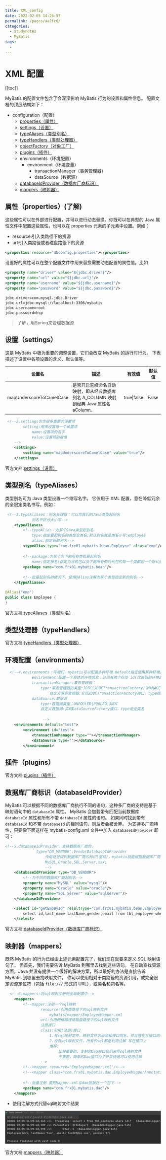 ```yaml
---
title: XML_config
date: 2022-02-05 14:26:57
permalink: /pages/aa2fc6/
categories:
  - studynotes
  - MyBatis
tags:
  - 
---
```

# XML 配置

[[toc]]

MyBatis 的配置文件包含了会深深影响 MyBatis 行为的设置和属性信息。 配置文档的顶层结构如下：

- configuration（配置）
  - [properties（属性）](https://mybatis.org/mybatis-3/zh/configuration.html#properties)
  - [settings（设置）](https://mybatis.org/mybatis-3/zh/configuration.html#settings)
  - [typeAliases（类型别名）](https://mybatis.org/mybatis-3/zh/configuration.html#typeAliases)
  - [typeHandlers（类型处理器）](https://mybatis.org/mybatis-3/zh/configuration.html#typeHandlers)
  - [objectFactory（对象工厂）](https://mybatis.org/mybatis-3/zh/configuration.html#objectFactory)
  - [plugins（插件）](https://mybatis.org/mybatis-3/zh/configuration.html#plugins)
  - environments（环境配置）
    - environment（环境变量）
      - transactionManager（事务管理器）
      - dataSource（数据源）
  - [databaseIdProvider（数据库厂商标识）](https://mybatis.org/mybatis-3/zh/configuration.html#databaseIdProvider)
  - [mappers（映射器）](https://mybatis.org/mybatis-3/zh/configuration.html#mappers)

## 属性（properties）(了解)

这些属性可以在外部进行配置，并可以进行动态替换。你既可以在典型的 Java 属性文件中配置这些属性，也可以在 properties 元素的子元素中设置。例如：

+ resource:引入类路径下的资源
+ url:引入类路径或者磁盘路径下的资源

```xml
<properties resource="dbconfig.properties"></properties>
```

设置好的属性可以在整个配置文件中用来替换需要动态配置的属性值。比如

```xml
<property name="driver" value="${jdbc.driver}"/>
<property name="url" value="${jdbc.url}"/>
<property name="username" value="${jdbc.username}"/>
<property name="password" value="${jdbc.password}"/>
```

```properties
jdbc.driver=com.mysql.jdbc.Driver
jdbc.url=jdbc:mysql://localhost:3306/mybatis
jdbc.username=root
jdbc.password=hsp
```

> 了解，用Spring来管理数据源

## 设置（settings）

这是 MyBatis 中极为重要的调整设置，它们会改变 MyBatis 的运行时行为。 下表描述了设置中各项设置的含义、默认值等。

| 设置名                   | 描述                                                         | 有效值      | 默认值 |
| ------------------------ | ------------------------------------------------------------ | ----------- | ------ |
| mapUnderscoreToCamelCase | 是否开启驼峰命名自动映射，即从经典数据库列名 A_COLUMN 映射到经典 Java 属性名 aColumn。 | true\|false | False  |

```xml
 <!--2.settings包含很多重要的设置项
        setting:用来设置每一个设置项
            name:设置项的名字
            value:设置项的取值
    -->
    <settings>
        <setting name="mapUnderscoreToCamelCase" value="true"/>
    </settings>
```

官方文档:[settings（设置）](https://mybatis.org/mybatis-3/zh/configuration.html#settings)

## 类型别名（typeAliases）

类型别名可为 Java 类型设置一个缩写名字。 它仅用于 XML 配置，意在降低冗余的全限定类名书写。例如：

```xml
 <!--3.typeAliases：别名处理器：可以为我们的Java类型起别名
            别名不区分大小写-->
    <typeAliases>
        <!--typeAlias：为某个Java类型起别名
            type:指定要起别名的类型全类名;默认别名就是类名小写:employee
            alias:指定新的别名-->
        <typeAlias type="com.frx01.mybatis.bean.Employee" alias="emp"/>

        <!--package:为某个包下的所有类批量起别名
            name:指定报名(指定为当前包以及下面所有的后代包的每一个类都起一个默认别名(类名小写))-->
        <package name="com.frx01.mybatis.bean"/>

        <!--批量起别名的情况下，使用@Alias注解为某个类型指定新的别名-->
    </typeAliases>
```

```java
@Alias("emp")
public class Employee {
}
```

官方文档:[typeAliases（类型别名）](https://mybatis.org/mybatis-3/zh/configuration.html#typeAliases)

## 类型处理器（typeHandlers）

官方文档:[typeHandlers（类型处理器）](https://mybatis.org/mybatis-3/zh/configuration.html#typeHandlers)

## 环境配置（environments）

```xml
  <!--4.environments：环境们，mybatis可以配置多种环境 default指定使用某种环境。可以达到快速切换
            environment:配置一个具体的环境信息：必须有两个标签 id(代表当前环境的唯一标识)
            transactionManager:事务管理器；
                type:事务管理器的类型:JDBC(JDBCTransactionFactory)|MANAGED(Managed)
                    自定义事务管理器:实现JDBCTransactionFactory接口，type指定为全类名
            dataSource:数据源
                type:数据源类型；UNPOOLED|POOLED|JNDI
                自定义数据源:实现DataSourceFactory接口，type是全类名

                 -->
    <environments default="test">
        <environment id="test">
            <transactionManager type=""></transactionManager>
            <dataSource type=""></dataSource>
        </environment>
```

## 插件（plugins）

官方文档:[plugins（插件）](https://mybatis.org/mybatis-3/zh/configuration.html#plugins)

## 数据库厂商标识（databaseIdProvider）

MyBatis 可以根据不同的数据库厂商执行不同的语句，这种多厂商的支持是基于映射语句中的 `databaseId` 属性。 MyBatis 会加载带有匹配当前数据库 `databaseId` 属性和所有不带 `databaseId` 属性的语句。 如果同时找到带有 `databaseId` 和不带 `databaseId` 的相同语句，则后者会被舍弃。 为支持多厂商特性，只要像下面这样在 mybatis-config.xml 文件中加入 `databaseIdProvider` 即可：

```xml
<!--5.databaseIdProvider，支持数据库厂商的，
              type="DB_VENDOR":VendorDatabaseIdProvider
                  作用就是得到数据库厂商的标识(驱动)，mybatis就能根据数据库厂商标识来执行不同的sql
                  MySQL,Oracle,SQL,Server,xxx;
                  -->
    <databaseIdProvider type="DB_VENDOR">
        <!--为不同的数据库厂商起别名-->
        <property name="MySQL" value="mysql"/>
        <property name="Oracle" value="oracle"/>
        <property name="SQL Server" value="sqlserver"/>
    </databaseIdProvider>
```

```xml
    <select id="getEmpById" resultType="com.frx01.mybatis.bean.Employee" databaseId="mysql">
        select id,last_name lastName,gender,email from tbl_employee where id=#{id}
    </select>
```

官方文档:[databaseIdProvider（数据库厂商标识）](https://mybatis.org/mybatis-3/zh/configuration.html#databaseIdProvider)

## 映射器（mappers）

既然 MyBatis 的行为已经由上述元素配置完了，我们现在就要来定义 SQL 映射语句了。 但首先，我们需要告诉 MyBatis 到哪里去找到这些语句。 在自动查找资源方面，Java 并没有提供一个很好的解决方案，所以最好的办法是直接告诉 MyBatis 到哪里去找映射文件。 你可以使用相对于类路径的资源引用，或完全限定资源定位符（包括 `file:///` 形式的 URL），或类名和包名等。

```xml
  <!--6.mappers:将sql映射注册到全局配置中-->
    <mappers>
        <!--mapper:注册一个sql映射
                resource:引用类路径下的sql映射文件
                    mybatis/mapper/EmployeeMapper.xml
                url:引用网络路径或磁盘路径下的sql映射文件
                注册接口
                class:引用(注册)接口
                    1.有sql映射文件，映射文件名必须和接口同名，并且放在与接口同一目录下；
                    2.没有sql映射文件，所有的sql都是利用注解 写在接口上
                    推荐:
                        比较重要的，复制的Dao接口我们来写sql映射文件
                        不重要，简单的Dao接口为了开发快速可以使用注解
                -->
        <!--<mapper resource="EmployeeMapper.xml"/>-->
        <!--<mapper class="com.frx01.mybatis.dao.EmployeeMapperAnnotation"/>-->

        <!--批量注册 要把Mapper.xml与dao层放在一个包下-->
        <package name="com.frx01.mybatis.dao"/>
    </mappers>
```

+ 使用注解方式代替sql映射文件结果

![1644042385207](./images/02/01.png)

官方文档:[mappers（映射器）](https://mybatis.org/mybatis-3/zh/configuration.html#mappers)


